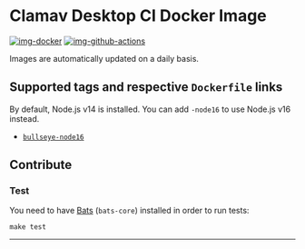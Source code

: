 # Clamav Desktop CI Docker Image

[![img-docker]][link-docker]
[![img-github-actions]][link-github-actions]

Images are automatically updated on a daily basis.

## Supported tags and respective `Dockerfile` links

By default, Node.js v14 is installed. You can add `-node16` to use Node.js v16 instead.

- [`bullseye-node16`](https://github.com/ivangabriele/clamav-desktop-ci/blob/main/dockerfiles/13.Dockerfile)

## Contribute

### Test

You need to have [Bats][link-bats] (`bats-core`) installed in order to run tests:

```shell
make test
```

---

[img-docker]: https://img.shields.io/docker/pulls/ivangabriele/clamav-desktop-ci?style=for-the-badge
[img-github-actions]:
  https://img.shields.io/github/workflow/status/ivangabriele/clamav-desktop-ci/Test%20&%20Release/main?label=Main&style=for-the-badge

[link-bats]: https://github.com/bats-core/bats-core
[link-docker]: https://hub.docker.com/repository/docker/ivangabriele/clamav-desktop-ci
[link-node]: https://nodejs.org
[link-postgres]: https://hub.docker.com/_/postgres
[link-github-actions]: https://github.com/ivangabriele/clamav-desktop-ci/actions/workflows/tests-and-release.yml
[link-yarn]: https://yarnpkg.com

